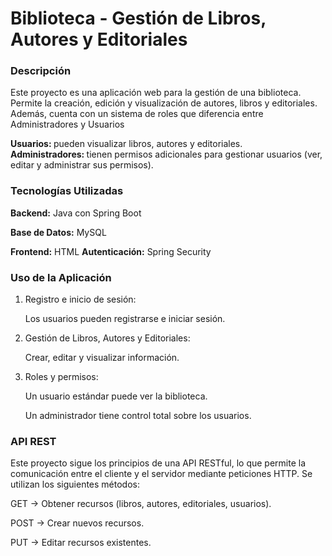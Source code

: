 <h1> Biblioteca - Gestión de Libros, Autores y Editoriales </h1>

<h3> Descripción </h3>
Este proyecto es una aplicación web para la gestión de una biblioteca. Permite la creación, edición y visualización de autores, libros y editoriales. Además, cuenta con un sistema de roles que diferencia entre Administradores y Usuarios

<strong> Usuarios: </strong> pueden visualizar libros, autores y editoriales.
</br>
<strong>Administradores: </strong>tienen permisos adicionales para gestionar usuarios (ver, editar y administrar sus permisos).

<h3>Tecnologías Utilizadas</h3>

<strong>Backend:</strong> Java con Spring Boot

<strong>Base de Datos:</strong> MySQL

<strong>Frontend:</strong> HTML
<strong>Autenticación:</strong> Spring Security

<h3>Uso de la Aplicación </h3>
<ol>
 <li>Registro e inicio de sesión: </li>
  
Los usuarios pueden registrarse e iniciar sesión.

<li>Gestión de Libros, Autores y Editoriales:</li>

Crear, editar y visualizar información.

<li>Roles y permisos:</li>

Un usuario estándar puede ver la biblioteca.

Un administrador tiene control total sobre los usuarios.
</ol>

<h3>API REST</h3>

Este proyecto sigue los principios de una API RESTful, lo que permite la comunicación entre el cliente y el servidor mediante peticiones HTTP. Se utilizan los siguientes métodos:

GET → Obtener recursos (libros, autores, editoriales, usuarios).

POST → Crear nuevos recursos.

PUT → Editar recursos existentes.
